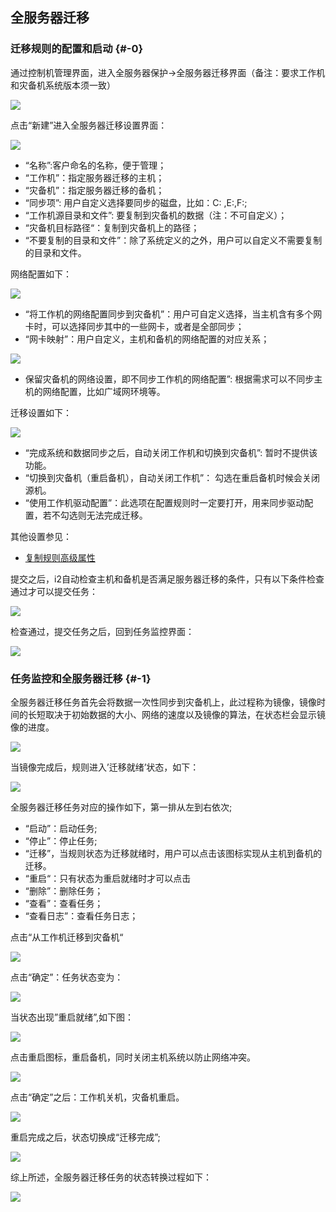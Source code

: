 ## 全服务器迁移

### 迁移规则的配置和启动 {#-0}

通过控制机管理界面，进入全服务器保护-&gt;全服务器迁移界面（备注：要求工作机和灾备机系统版本须一致）

![](/assets/V7.033850.png)

点击“新建”进入全服务器迁移设置界面：

![](/assets/V7.138167.png)

* “名称”:客户命名的名称，便于管理；
* “工作机”：指定服务器迁移的主机；
* “灾备机”：指定服务器迁移的备机；
* “同步项”: 用户自定义选择要同步的磁盘，比如：C: ,E:\,F:\;
* “工作机源目录和文件”: 要复制到灾备机的数据（注：不可自定义）；
* “灾备机目标路径“：复制到灾备机上的路径；
* “不要复制的目录和文件”：除了系统定义的之外，用户可以自定义不需要复制的目录和文件。

网络配置如下：

![](/assets/V7.139009.png)

* “将工作机的网络配置同步到灾备机”：用户可自定义选择，当主机含有多个网卡时，可以选择同步其中的一些网卡，或者是全部同步；
* “网卡映射”：用户自定义，主机和备机的网络配置的对应关系；

![](/assets/V7.139102.png)

* 保留灾备机的网络设置，即不同步工作机的网络配置”: 根据需求可以不同步主机的网络配置，比如广域网环境等。

迁移设置如下：

![](/assets/V7.139163.PNG)

* “完成系统和数据同步之后，自动关闭工作机和切换到灾备机”: 暂时不提供该功能。
* “切换到灾备机（重启备机），自动关闭工作机”： 勾选在重启备机时候会关闭源机。
* “使用工作机驱动配置”：此选项在配置规则时一定要打开，用来同步驱动配置，若不勾选则无法完成迁移。

其他设置参见：

* [复制规则高级属性](coopy_cdp/advance_settings.md)

提交之后，i2自动检查主机和备机是否满足服务器迁移的条件，只有以下条件检查通过才可以提交任务：

![](/assets/V7.034321.png)

检查通过，提交任务之后，回到任务监控界面：

![](/assets/V7.034346.png)

### 任务监控和全服务器迁移 {#-1}

全服务器迁移任务首先会将数据一次性同步到灾备机上，此过程称为镜像，镜像时间的长短取决于初始数据的大小、网络的速度以及镜像的算法，在状态栏会显示镜像的进度。

![](/assets/V7.034439.png)

当镜像完成后，规则进入’迁移就绪’状态，如下：

![](/assets/V7.034498.png)

全服务器迁移任务对应的操作如下，第一排从左到右依次;

* “启动”：启动任务;
* “停止”：停止任务;
* “迁移”，当规则状态为迁移就绪时，用户可以点击该图标实现从主机到备机的迁移。
* “重启“：只有状态为重启就绪时才可以点击
* “删除”：删除任务；
* “查看”：查看任务；
* “查看日志”：查看任务日志；

点击“从工作机迁移到灾备机“

![](/assets/V7.034661.png)

点击“确定”：任务状态变为：

![](/assets/V7.034679.png)

当状态出现”重启就绪”,如下图：

![](/assets/V7.034698.png)

点击重启图标，重启备机，同时关闭主机系统以防止网络冲突。

![](/assets/V7.034730.png)

点击“确定”之后：工作机关机，灾备机重启。

![](/assets/V7.034755.png)

重启完成之后，状态切换成“迁移完成”;

![](/assets/V7.034778.png)

综上所述，全服务器迁移任务的状态转换过程如下：

![](/assets/V6.034804.png)

